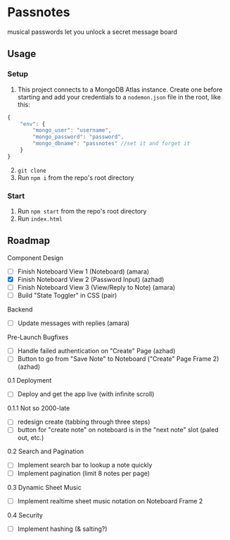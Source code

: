 # Passnotes

musical passwords let you unlock a secret message board

## Usage

### Setup

1. This project connects to a MongoDB Atlas instance. Create one before starting and add your credentials to a `nodemon.json` file in the root, like this:

```javascript
{
    "env": {
        "mongo_user": "username",
        "mongo_password": "password",
        "mongo_dbname": "passnotes" //set it and forget it
    }
}
```

2. `git clone`
3. Run `npm i` from the repo's root directory

### Start

1. Run `npm start` from the repo's root directory
2. Run `index.html`

## Roadmap

Component Design
- [ ] Finish Noteboard View 1 (Noteboard) (amara)
- [x] Finish Noteboard View 2 (Password Input) (azhad)
- [ ] Finish Noteboard View 3 (View/Reply to Note) (amara)
- [ ] Build "State Toggler" in CSS (pair)

Backend
- [ ] Update messages with replies (amara)

Pre-Launch Bugfixes
- [ ] Handle failed authentication on "Create" Page (azhad)
- [ ] Button to go from "Save Note" to Noteboard ("Create" Page Frame 2) (azhad)

0.1 Deployment
- [ ] Deploy and get the app live (with infinite scroll)

0.1.1 Not so 2000-late
- [ ] redesign create (tabbing through three steps)
- [ ] button for "create note" on noteboard is in the "next note" slot (paled out, etc.)

0.2 Search and Pagination
- [ ] Implement search bar to lookup a note quickly
- [ ] Implement pagination (limit 8 notes per page)

0.3 Dynamic Sheet Music
- [ ] Implement realtime sheet music notation on Noteboard Frame 2

0.4 Security
- [ ] Implement hashing (& salting?)